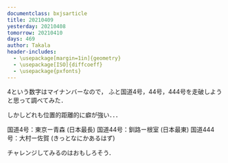 ```yaml
---
documentclass: bxjsarticle
title: 20210409
yesterday: 20210408
tomorrow: 20210410
days: 469
author: Takala
header-includes:
  - \usepackage[margin=1in]{geometry}
  - \usepackage[ISO]{diffcoeff}
  - \usepackage{pxfonts}
---
```




4という数字はマイナンバーなので，
ふと国道4号，44号，444号を走破しようと思って調べてみた．


しかしどれも位置的距離的に癖が強い．．．



国道4号：東京ー青森 (日本最長)
国道44号：釧路ー根室 (日本最東)
国道444号：大村ー佐賀 (きっとなにかあるはず)



チャレンジしてみるのはおもしろそう．